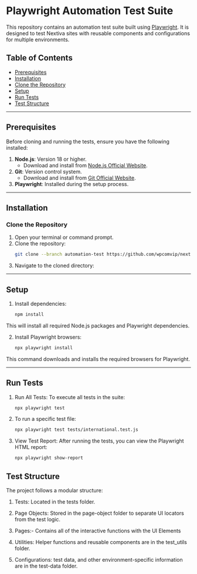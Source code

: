 # Playwright Automation Test Suite

This repository contains an automation test suite built using [Playwright](https://playwright.dev). It is designed to test Nextiva sites with reusable components and configurations for multiple environments.

## Table of Contents
- [Prerequisites](#prerequisites)
- [Installation](#installation)
- [Clone the Repository](#clone-the-repository)
- [Setup](#setup)
- [Run Tests](#run-tests)
- [Test Structure](#test-structure)

---

## Prerequisites

Before cloning and running the tests, ensure you have the following installed:

1. **Node.js**: Version 18 or higher.
   - Download and install from [Node.js Official Website](https://nodejs.org/).
2. **Git**: Version control system.
   - Download and install from [Git Official Website](https://git-scm.com/).
3. **Playwright**: Installed during the setup process.

---

## Installation

### Clone the Repository
1. Open your terminal or command prompt.
2. Clone the repository:
    ```bash
   git clone --branch automation-test https://github.com/wpcomvip/nextiva.git --single-branch
3. Navigate to the cloned directory:

---

## Setup

1. Install dependencies:
    ```bash
    npm install  

  This will install all required Node.js packages and Playwright dependencies.

2. Install Playwright browsers:
    ```bash
    npx playwright install
  This command downloads and installs the required browsers for Playwright.

---

## Run Tests

1. Run All Tests:
  To execute all tests in the suite:
    ```bash
    npx playwright test

2. To run a specific test file:
    ```bash
    npx playwright test tests/international.test.js

3. View Test Report: After running the tests, you can view the Playwright HTML report:
    ```bash
    npx playwright show-report

## Test Structure

The project follows a modular structure:

1. Tests: Located in the tests folder.

2. Page Objects: Stored in the page-object folder to separate UI locators from the test logic.

3. Pages:- Contains all of the interactive functions with the UI Elements 

4. Utilities: Helper functions and reusable components are in the test_utils folder.

5. Configurations: test data, and other environment-specific information are in the test-data folder.
